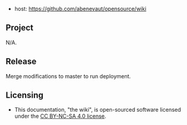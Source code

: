 - host: https://github.com/abenevaut/opensource/wiki

## Project

N/A.

## Release

Merge modifications to master to run deployment.

## Licensing

- This documentation, "the wiki", is open-sourced software licensed under the [CC BY-NC-SA 4.0 license](https://creativecommons.org/licenses/by-nc-sa/4.0/).
